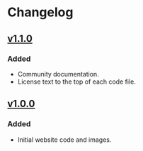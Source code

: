 # Changelog

## [v1.1.0](https://github.com/willtheorangeguy/Chrome-File-Directory/releases/tag/v1.1.0)

### Added

- Community documentation.
- License text to the top of each code file.

## [v1.0.0](https://github.com/willtheorangeguy/Chrome-File-Directory/releases/tag/v1.0.0)

### Added

- Initial website code and images.
